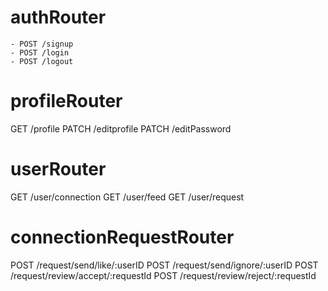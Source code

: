 # authRouter
    - POST /signup
    - POST /login
    - POST /logout

# profileRouter
GET /profile
PATCH /editprofile
PATCH /editPassword

# userRouter
GET /user/connection
GET /user/feed
GET /user/request

# connectionRequestRouter
POST /request/send/like/:userID
POST /request/send/ignore/:userID
POST /request/review/accept/:requestId
POST /request/review/reject/:requestId

